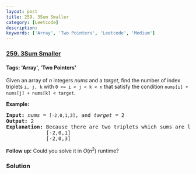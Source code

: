 ```yaml
---
layout: post
title: 259. 3Sum Smaller
category: [Leetcode]
description: 
keywords: ['Array', 'Two Pointers', 'Leetcode', 'Medium']
---
```

### [259. 3Sum Smaller](https://leetcode.com/problems/3sum-smaller)

#### Tags: 'Array', 'Two Pointers'

<div class="content__u3I1 question-content__JfgR"><div><p>Given an array of <i>n</i> integers <i>nums</i> and a <i>target</i>, find the number of index triplets <code>i, j, k</code> with <code>0 &lt;= i &lt; j &lt; k &lt; n</code> that satisfy the condition <code>nums[i] + nums[j] + nums[k] &lt; target</code>.</p>
<p><strong>Example:</strong></p>
<pre><strong>Input:</strong> <i>nums</i> = <code>[-2,0,1,3]</code>, and <i>target</i> = 2
<strong>Output:</strong> 2 
<strong>Explanation:</strong> Because there are two triplets which sums are less than 2:
             [-2,0,1]
             [-2,0,3]
</pre>
<p><b style='font-family: sans-serif, Arial, Verdana, "Trebuchet MS";'>Follow up:</b> Could you solve it in <i>O</i>(<i>n</i><sup>2</sup>) runtime?</p>
</div></div>

### Solution
